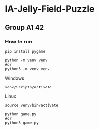 # IA-Jelly-Field-Puzzle

## Group A1 42

### How to run


```
pip install pygame
```

```
python -m venv venv
#or
python3 -m venv venv
```

Windows
```
venv/Scripts/activate
```

Linux
```
source venv/bin/activate
```

```
python game.py
#or
python3 game.py
```
